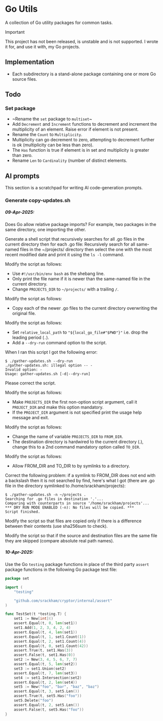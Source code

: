 # Go Utils

A collection of Go utility packages for common tasks.

> [!IMPORTANT]
> This project has not been released, is unstable and is not supported. I wrote it for, and use it with, my Go projects.

## Implementation

- Each subdirectory is a stand-alone package containing one or more Go source files.

## Todo

### Set package
- ~Rename the `set` package to `multiset`~
- Add `Decrement` and `Increment` functions to decrement and increment the multiplicity of an element. Raise error if element is not present.
- Rename the `Count` to `Multiplicity`.
- Multiplicity can go decrement to zero, attempting to decrement further is ok (multiplicity can be less than zero).
- The `Has` function is true if element is in set and multiplicity is greater than zero.
- Rename `Len` to `Cardinality` (number of distinct elements.

## AI prompts

This section is a scratchpad for writing AI code-generation prompts.

### Generate copy-updates.sh
##### 09-Apr-2025:
Does Go allow relative package imports? For example, two packages in the same directory, one importing the other.

Generate a shell script that recursively searches for all .go files in the current directory then for each .go file:
Recursively search for all same-named files in the ~/projects/ directory then
select the one with the most recent modified date and print it using the `ls -l` command.

Modify the script as follows:

- Use `#!/usr/bin/env bash` as the shebang line.
- Only print the file name if it is newer than the same-named file in the current directory.
- Change `PROJECTS_DIR` to `~/projects/` with a trailing `/`.

Modify the script as follows:

- Copy each of the newer .go files to the current directory overwriting the original file.

Modify the script as follows:

- Set `relative_local_path` to `"${local_go_file#"$PWD"}"` i.e. drop the leading period (`.`).
- Add a `--dry-run` command option to the script.

When I ran this script I got the following error:

```
$ ./gather-updates.sh --dry-run
./gather-updates.sh: illegal option -- -
Invalid option: -
Usage: gather-updates.sh [-d|--dry-run]
```

Please correct the script.

Modify the script as follows:

- Make `PROJECTS_DIR` the first non-option script argument, call it `PROJECT_DIR` and make this option mandatory.
- If the `PROJECT_DIR` argument is not specified print the usage help message and exit.

Modify the script as follows:

- Change the name of variable `PROJECTS_DIR` to `FROM_DIR`.
- The destination directory is hardwired to the current directory (.), change this to a 2nd command mandatory option called `TO_DIR`.

Modify the script as follows:

- Allow FROM_DIR and TO_DIR to by symlinks to a directory.

Correct the following problem: if a symlink to FROM_DIR does not end with a backslash then it is not searched by find, here's what I got (there are .go file in the directory symlinked to /home/srackham/projects):

```
$ ./gather-updates.sh -n ~/projects .
Searching for .go files in destination '.'...
Comparing with counterparts in source '/home/srackham/projects'...
*** DRY RUN MODE ENABLED (-n): No files will be copied. ***
Script finished.
```

Modify the script so that files are copied only if there is a difference between their contents (use sha256sum to check).

Modify the script so that if the source and destination files are the same file they are skipped (compare absolute real path names).

##### 10-Apr-2025:
Use the Go `testing` package functions in place of the third party `assert` package functions in the following Go package test file:

```go
package set

import (
	"testing"

	"github.com/srackham/cryptor/internal/assert"
)

func TestSet(t *testing.T) {
	set1 := New[int]()
	assert.Equal(t, 0, len(set1))
	set1.Add(1, 2, 3, 4, 2, 4)
	assert.Equal(t, 4, len(set1))
	assert.Equal(t, 1, set1.Count(1))
	assert.Equal(t, 2, set1.Count(4))
	assert.Equal(t, 0, set1.Count(42))
	assert.True(t, set1.Has(3))
	assert.False(t, set1.Has(0))
	set2 := New(3, 4, 5, 6, 7, 7)
	assert.Equal(t, 5, len(set2))
	set3 := set1.Union(set2)
	assert.Equal(t, 7, len(set3))
	set4 := set1.Intersection(set2)
	assert.Equal(t, 2, len(set4))
	set5 := New("foo", "bar", "baz", "baz")
	assert.Equal(t, 3, set5.Len())
	assert.True(t, set5.Has("foo"))
	set5.Delete("foo")
	assert.Equal(t, 2, set5.Len())
	assert.False(t, set5.Has("foo"))
}
```
